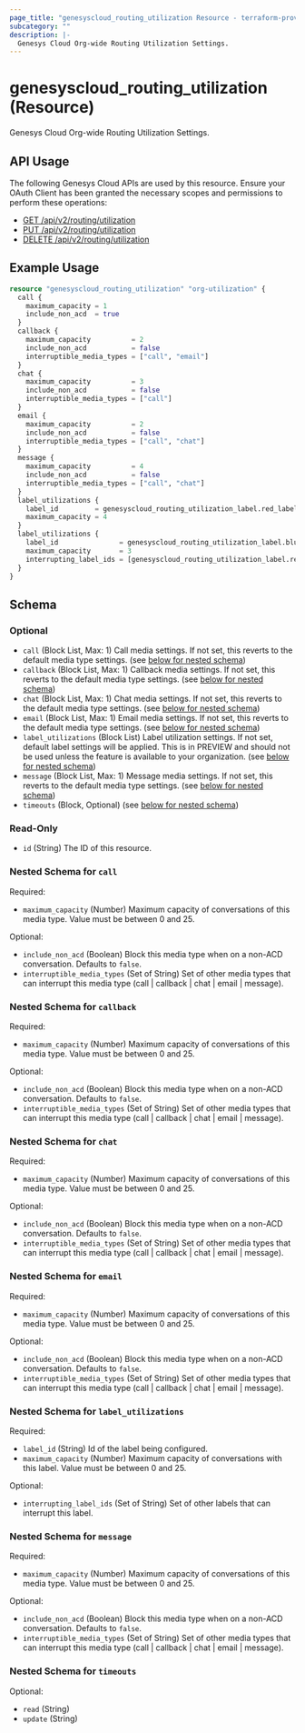 ```yaml
---
page_title: "genesyscloud_routing_utilization Resource - terraform-provider-genesyscloud"
subcategory: ""
description: |-
  Genesys Cloud Org-wide Routing Utilization Settings.
---
```

# genesyscloud_routing_utilization (Resource)

Genesys Cloud Org-wide Routing Utilization Settings.

## API Usage
The following Genesys Cloud APIs are used by this resource. Ensure your OAuth Client has been granted the necessary scopes and permissions to perform these operations:

* [GET /api/v2/routing/utilization](https://developer.mypurecloud.com/api/rest/v2/routing/#get-api-v2-routing-utilization)
* [PUT /api/v2/routing/utilization](https://developer.mypurecloud.com/api/rest/v2/routing/#put-api-v2-routing-utilization)
* [DELETE /api/v2/routing/utilization](https://developer.mypurecloud.com/api/rest/v2/routing/#delete-api-v2-routing-utilization)

## Example Usage

```terraform
resource "genesyscloud_routing_utilization" "org-utilization" {
  call {
    maximum_capacity = 1
    include_non_acd  = true
  }
  callback {
    maximum_capacity          = 2
    include_non_acd           = false
    interruptible_media_types = ["call", "email"]
  }
  chat {
    maximum_capacity          = 3
    include_non_acd           = false
    interruptible_media_types = ["call"]
  }
  email {
    maximum_capacity          = 2
    include_non_acd           = false
    interruptible_media_types = ["call", "chat"]
  }
  message {
    maximum_capacity          = 4
    include_non_acd           = false
    interruptible_media_types = ["call", "chat"]
  }
  label_utilizations {
    label_id         = genesyscloud_routing_utilization_label.red_label.id
    maximum_capacity = 4
  }
  label_utilizations {
    label_id               = genesyscloud_routing_utilization_label.blue_label.id
    maximum_capacity       = 3
    interrupting_label_ids = [genesyscloud_routing_utilization_label.red_label.id]
  }
}
```

<!-- schema generated by tfplugindocs -->
## Schema

### Optional

- `call` (Block List, Max: 1) Call media settings. If not set, this reverts to the default media type settings. (see [below for nested schema](#nestedblock--call))
- `callback` (Block List, Max: 1) Callback media settings. If not set, this reverts to the default media type settings. (see [below for nested schema](#nestedblock--callback))
- `chat` (Block List, Max: 1) Chat media settings. If not set, this reverts to the default media type settings. (see [below for nested schema](#nestedblock--chat))
- `email` (Block List, Max: 1) Email media settings. If not set, this reverts to the default media type settings. (see [below for nested schema](#nestedblock--email))
- `label_utilizations` (Block List) Label utilization settings. If not set, default label settings will be applied. This is in PREVIEW and should not be used unless the feature is available to your organization. (see [below for nested schema](#nestedblock--label_utilizations))
- `message` (Block List, Max: 1) Message media settings. If not set, this reverts to the default media type settings. (see [below for nested schema](#nestedblock--message))
- `timeouts` (Block, Optional) (see [below for nested schema](#nestedblock--timeouts))

### Read-Only

- `id` (String) The ID of this resource.

<a id="nestedblock--call"></a>
### Nested Schema for `call`

Required:

- `maximum_capacity` (Number) Maximum capacity of conversations of this media type. Value must be between 0 and 25.

Optional:

- `include_non_acd` (Boolean) Block this media type when on a non-ACD conversation. Defaults to `false`.
- `interruptible_media_types` (Set of String) Set of other media types that can interrupt this media type (call | callback | chat | email | message).


<a id="nestedblock--callback"></a>
### Nested Schema for `callback`

Required:

- `maximum_capacity` (Number) Maximum capacity of conversations of this media type. Value must be between 0 and 25.

Optional:

- `include_non_acd` (Boolean) Block this media type when on a non-ACD conversation. Defaults to `false`.
- `interruptible_media_types` (Set of String) Set of other media types that can interrupt this media type (call | callback | chat | email | message).


<a id="nestedblock--chat"></a>
### Nested Schema for `chat`

Required:

- `maximum_capacity` (Number) Maximum capacity of conversations of this media type. Value must be between 0 and 25.

Optional:

- `include_non_acd` (Boolean) Block this media type when on a non-ACD conversation. Defaults to `false`.
- `interruptible_media_types` (Set of String) Set of other media types that can interrupt this media type (call | callback | chat | email | message).


<a id="nestedblock--email"></a>
### Nested Schema for `email`

Required:

- `maximum_capacity` (Number) Maximum capacity of conversations of this media type. Value must be between 0 and 25.

Optional:

- `include_non_acd` (Boolean) Block this media type when on a non-ACD conversation. Defaults to `false`.
- `interruptible_media_types` (Set of String) Set of other media types that can interrupt this media type (call | callback | chat | email | message).


<a id="nestedblock--label_utilizations"></a>
### Nested Schema for `label_utilizations`

Required:

- `label_id` (String) Id of the label being configured.
- `maximum_capacity` (Number) Maximum capacity of conversations with this label. Value must be between 0 and 25.

Optional:

- `interrupting_label_ids` (Set of String) Set of other labels that can interrupt this label.


<a id="nestedblock--message"></a>
### Nested Schema for `message`

Required:

- `maximum_capacity` (Number) Maximum capacity of conversations of this media type. Value must be between 0 and 25.

Optional:

- `include_non_acd` (Boolean) Block this media type when on a non-ACD conversation. Defaults to `false`.
- `interruptible_media_types` (Set of String) Set of other media types that can interrupt this media type (call | callback | chat | email | message).


<a id="nestedblock--timeouts"></a>
### Nested Schema for `timeouts`

Optional:

- `read` (String)
- `update` (String)


